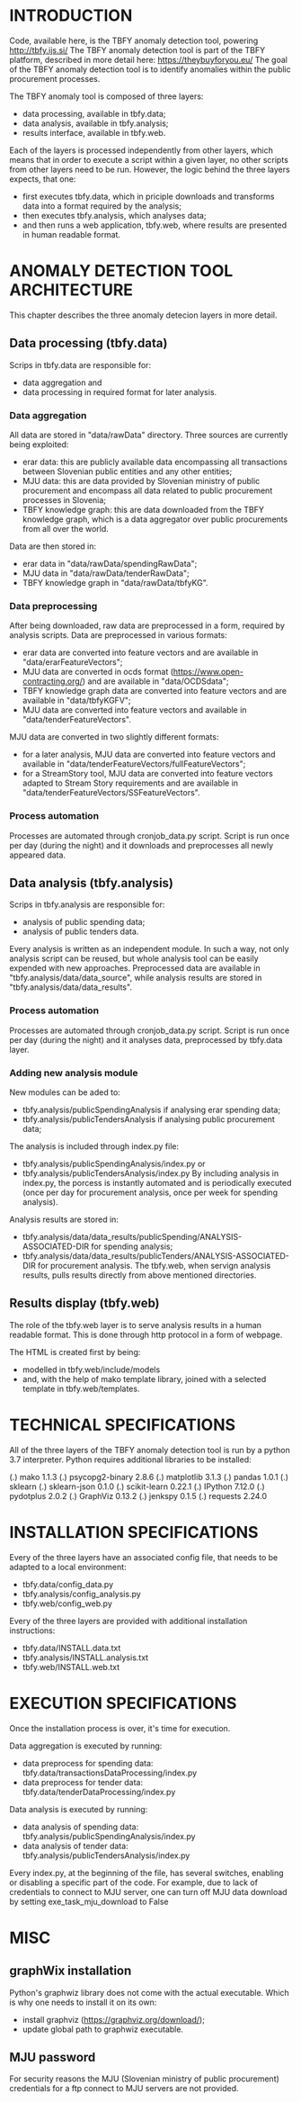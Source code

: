 # INTRODUCTION

Code, available here, is the TBFY anomaly detection tool, powering http://tbfy.ijs.si/ The TBFY anomaly detection tool is part of the TBFY platform, described in more detail here: https://theybuyforyou.eu/ The goal of the TBFY anomaly detection tool is to identify anomalies within the public procurement processes.

The TBFY anomaly tool is composed of three layers:
- data processing, available in tbfy.data;
- data analysis, available in tbfy.analysis;
- results interface, available in tbfy.web.

Each of the layers is processed independently from other layers, which means that in order to execute a script within a given layer, no other scripts from other layers need to be run. However, the logic behind the three layers expects, that one:
- first executes tbfy.data, which in priciple downloads and transforms data into a format required by the analysis;
- then executes tbfy.analysis, which analyses data;
- and then runs a web application, tbfy.web, where results are presented in human readable format.


# ANOMALY DETECTION TOOL ARCHITECTURE

This chapter describes the three anomaly detecion layers in more detail.


## Data processing (tbfy.data)

Scrips in tbfy.data are responsible for:
- data aggregation and
- data processing in required format for later analysis.


### Data aggregation

All data are stored in "data/rawData" directory. Three sources are currently being exploited:
- erar data: this are publicly available data encompassing all transactions between Slovenian public entities and any other entities;
- MJU data: this are data provided by Slovenian ministry of public procurement and encompass all data related to public procurement processes in Slovenia;
- TBFY knowledge graph: this are data downloaded from the TBFY knowledge graph, which is a data aggregator over public procurements from all over the world.

Data are then stored in:
- erar data in "data/rawData/spendingRawData";
- MJU data in "data/rawData/tenderRawData";
- TBFY knowledge graph in "data/rawData/tbfyKG".


### Data preprocessing

After being downloaded, raw data are preprocessed in a form, required by analysis scripts. Data are preprocessed in various formats:
- erar data are converted into feature vectors and are available in "data/erarFeatureVectors";
- MJU data are converted in ocds format (https://www.open-contracting.org/) and are available in "data/OCDSdata";
- TBFY knowledge graph data are converted into feature vectors and are available in "data/tbfyKGFV";
- MJU data are converted into feature vectors and available in "data/tenderFeatureVectors".

MJU data are converted in two slightly different formats:
- for a later analysis, MJU data are converted into feature vectors and available in "data/tenderFeatureVectors/fullFeatureVectors";
- for a StreamStory tool, MJU data are converted into feature vectors adapted to Stream Story requirements and are available in "data/tenderFeatureVectors/SSFeatureVectors".


### Process automation

Processes are automated through cronjob_data.py script. Script is run once per day (during the night) and it downloads and preprocesses all newly appeared data.


## Data analysis (tbfy.analysis)

Scrips in tbfy.analysis are responsible for:
- analysis of public spending data;
- analysis of public tenders data.

Every analysis is written as an independent module. In such a way, not only analysis script can be reused, but whole analysis tool can be easily expended with new approaches. Preprocessed data are available in "tbfy.analysis/data/data_source", while analysis results are stored in "tbfy.analysis/data/data_results".


### Process automation

Processes are automated through cronjob_data.py script. Script is run once per day (during the night) and it analyses data, preprocessed by tbfy.data layer.


### Adding new analysis module

New modules can be aded to:
- tbfy.analysis/publicSpendingAnalysis if analysing erar spending data;
- tbfy.analysis/publicTendersAnalysis if analysing public procurement data;

The analysis is included through index.py file:
- tbfy.analysis/publicSpendingAnalysis/index.py or
- tbfy.analysis/publicTendersAnalysis/index.py
By including analysis in index.py, the porcess is instantly automated and is periodically executed (once per day for procurement analysis, once per week for spending analysis).

Analysis results are stored in:
- tbfy.analysis/data/data_results/publicSpending/ANALYSIS-ASSOCIATED-DIR for spending analysis;
- tbfy.analysis/data/data_results/publicTenders/ANALYSIS-ASSOCIATED-DIR for procurement analysis.
The tbfy.web, when servign analysis results, pulls results directly from above mentioned directories. 


## Results display (tbfy.web)

The role of the tbfy.web layer is to serve analysis results in a human readable format. This is done through http protocol in a form of webpage.

The HTML is created first by being:
- modelled in tbfy.web/include/models
- and, with the help of mako template library, joined with a selected template in tbfy.web/templates.


# TECHNICAL SPECIFICATIONS

All of the three layers of the TBFY anomaly detection tool is run by a python 3.7 interpreter. Python requires additional libraries to be installed:

(.) mako 1.1.3
(.) psycopg2-binary 2.8.6
(.) matplotlib 3.1.3
(.) pandas 1.0.1
(.) sklearn
(.) sklearn-json 0.1.0
(.) scikit-learn 0.22.1
(.) IPython 7.12.0
(.) pydotplus 2.0.2
(.) GraphViz 0.13.2
(.) jenkspy 0.1.5
(.) requests 2.24.0


# INSTALLATION SPECIFICATIONS

Every of the three layers have an associated config file, that needs to be adapted to a local environment:
- tbfy.data/config_data.py
- tbfy.analysis/config_analysis.py
- tbfy.web/config_web.py

Every of the three layers are provided with additional installation instructions:
- tbfy.data/INSTALL.data.txt
- tbfy.analysis/INSTALL.analysis.txt
- tbfy.web/INSTALL.web.txt


# EXECUTION SPECIFICATIONS

Once the installation process is over, it's time for execution.

Data aggregation is executed by running:
- data preprocess for spending data: tbfy.data/transactionsDataProcessing/index.py
- data preprocess for tender data: tbfy.data/tenderDataProcessing/index.py

Data analysis is executed by running:
- data analysis of spending data: tbfy.analysis/publicSpendingAnalysis/index.py
- data analysis of tender data: tbfy.analysis/publicTendersAnalysis/index.py

Every index.py, at the beginning of the file, has several switches, enabling or disabling a specific part of the code. For example, due to lack of credentials to connect to MJU server, one can turn off MJU data download by setting exe_task_mju_download to False


# MISC


## graphWix installation

Python's graphwiz library does not come with the actual executable. Which is why one needs to install it on its own:

- install graphviz (https://graphviz.org/download/);
- update global path to graphwiz executable.


## MJU password

For security reasons the MJU (Slovenian ministry of public procurement) credentials for a ftp connect to MJU servers are not provided.








